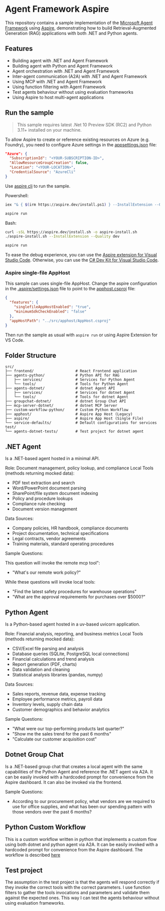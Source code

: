 # Agent Framework Aspire

This repository contains a sample implementation of the [Microsoft Agent Framework](https://github.com/microsoft/agent-framework/) using [Aspire](https://aspire.dev/), demonstrating how to build Retrieval-Augmented Generation (RAG) applications with both .NET and Python agents.

## Features

- Building agent with .NET and Agent Framework
- Building agent with Python and Agent Framework
- Agent orchestration with .NET and Agent Framework
- Inter-agent communication (A2A) with .NET and Agent Framework
- Using MCP with .NET and Agent Framework
- Using function filtering with Agent Framework
- Test agents behaviour without using evaluation frameworks
- Using Aspire to host multi-agent applications


## Run the sample

> This sample requires latest .Net 10 Preview SDK (RC2) and Python 3.11+ installed on your machine.

To allow Aspire to create or reference existing resources on Azure (e.g. Foundry), you need to configure Azure settings in the [appsettings.json](./src/apphost/appsettings.json) file:

```json
"Azure": {
  "SubscriptionId": "<YOUR-SUBSCRIPTION-ID>",
  "AllowResourceGroupCreation": false,
  "Location": "<YOUR-LOCATION>",
  "CredentialSource": "AzureCli"
}
```

Use [aspire cli](https://learn.microsoft.com/en-us/dotnet/aspire/cli/install) to run the sample.

Powershell:
```bash
iex "& { $(irm https://aspire.dev/install.ps1) } --InstallExtension --Quality dev"

aspire run
```

Bash:
```bash
curl -sSL https://aspire.dev/install.sh -o aspire-install.sh
./aspire-install.sh --InstallExtension --Quality dev

aspire run
```

To ease the debug experience, you can use the [Aspire extension for Visual Studio Code](https://marketplace.visualstudio.com/items?itemName=microsoft-aspire.aspire-vscode#:~:text=The%20Aspire%20VS%20Code%20extension,directly%20from%20Visual%20Studio%20Code.). Otherwise, you can use the [C# Dev Kit for Visual Studio Code](https://learn.microsoft.com/it-it/visualstudio/subscriptions/vs-c-sharp-dev-kit).

### Aspire single-file AppHost

This sample can uses single-file AppHost. Change the aspire configuration in the [.aspire/settings.json](./.aspire/settings.json) file to point to the [apphost.csproj](./src/apphost/AppHost.csproj) file:

```json
{
  "features": {
    "singlefileAppHostEnabled": "true",
    "minimumSdkCheckEnabled": "false"
  },
  "appHostPath": "../src/apphost/AppHost.csproj"
}
```

Then run the sample as usual with `aspire run` or using Aspire Extension for VS Code.

## Folder Structure

```
src/
├── frontend/                   # React Frontend application
├── agents-python/              # Python API for RAG
│   ├── services/               # Services for Python Agent
│   └── tools/                  # Tools for Python Agent
├── agents-dotnet/              # dotnet Agent API
│   ├── services/               # Services for dotnet Agent
│   └── tools/                  # Tools for dotnet Agent
├── groupchat-dotnet/           # dotnet Group Chat API
├── mcp-server-dotnet/          # dotnet MCP Server
├── custom-workflow-python/     # Custom Python Workflow
├── apphost/                    # Aspire App Host (Legacy)
├── aspire/                     # Aspire App Host (Single File)
└── service-defaults/           # Default configurations for services
test/
└── agents-dotnet-tests/        # Test project for dotnet agent
```

## .NET Agent

Is a .NET-based agent hosted in a minimal API.

Role: Document management, policy lookup, and compliance Local Tools (methods returning mocked data):

- PDF text extraction and search
- Word/PowerPoint document parsing
- SharePoint/file system document indexing
- Policy and procedure lookups
- Compliance rule checking
- Document version management

Data Sources:

- Company policies, HR handbook, compliance documents
- Project documentation, technical specifications
- Legal contracts, vendor agreements
- Training materials, standard operating procedures

Sample Questions:

This question will invoke the remote mcp tool":
- "What's our remote work policy?"

While these questions will invoke local tools:
- "Find the latest safety procedures for warehouse operations"
- "What are the approval requirements for purchases over $5000?"

## Python Agent

Is a Python-based agent hosted in a uv-based uvicorn application.

Role: Financial analysis, reporting, and business metrics Local Tools (methods returning mocked data):

- CSV/Excel file parsing and analysis
- Database queries (SQLite, PostgreSQL local connections)
- Financial calculations and trend analysis
- Report generation (PDF, charts)
- Data validation and cleaning
- Statistical analysis libraries (pandas, numpy)

Data Sources:

- Sales reports, revenue data, expense tracking
- Employee performance metrics, payroll data
- Inventory levels, supply chain data
- Customer demographics and behavior analytics

Sample Questions:

- "What were our top-performing products last quarter?"
- "Show me the sales trend for the past 6 months"
- "Calculate our customer acquisition cost"

## Dotnet Group Chat

Is a .NET-based group chat that creates a local agent with the same capabilities of the Python Agent and reference the .NET agent via A2A. It can be easily invoked with a hardcoded prompt for convenience from the Aspire dashboard. It can also be invoked via the frontend.

Sample Questions:
- According to our procurement policy, what vendors are we required to use for office supplies, and what has been our spending pattern with those vendors over the past 6 months?

## Python Custom Workflow 

This is a custom workflow written in python that implements a custom flow using both dotnet and python agent via A2A. It can be easily invoked with a hardcoded prompt for convenience from the Aspire dashboard. The workflow is described [here](./src/custom-workflow-python/custom-workflow-description.md)

## Test project

The assumption in the test project is that the agents will respond correctly if they invoke the correct tools with the correct parameters. I use function filters to gather the tools invocations and parameters and validate them against the expected ones. This way I can test the agents behaviour without using evaluation frameworks.